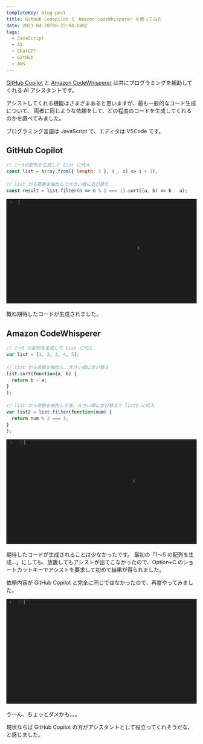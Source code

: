 ```yaml
---
templateKey: blog-post
title: GitHub Codepilot と Amazon CodeWhisperer を使ってみた
date: 2023-04-20T08:23:04.680Z
tags:
  - JavaScript
  - AI
  - ChatGPT
  - GitHub
  - AWS
---
```


[GitHub Copilot](https://github.com/features/copilot) と [Amazon CodeWhisperer](https://aws.amazon.com/jp/codewhisperer/) は共にプログラミングを補助してくれる AI アシスタントです。

アシストしてくれる機能はさまざまあると思いますが、最も一般的なコード生成について、
両者に同じような依頼をして、どの程度のコードを生成してくれるのかを調べてみました。

プログラミング言語は JavaScript で、エディタは VSCode です。

## GitHub Copilot

```Javascript
// 1〜5の配列を生成して list に代入
const list = Array.from({ length: 5 }, (_, i) => i + 1);

// list から奇数を抽出して大きい順に並び替え
const result = list.filter(n => n % 2 === 1).sort((a, b) => b - a);

```

![Untitled7.gif](https://raw.githubusercontent.com/amay077/blog2023/main/static/img/posts/2023-04-20-01GYEWCNYWHVRC62SR9J38PEEH.gif)


概ね期待したコードが生成されました。


## Amazon CodeWhisperer

```Javascript
// 1〜5 の配列を生成して list に代入
var list = [1, 2, 3, 4, 5];

// list から奇数を抽出し、大きい順に並び替え
list.sort(function(a, b) {
  return b - a;
}
);

// list から奇数を抽出した後、大きい順に並び替えて list2 に代入
var list2 = list.filter(function(num) {
  return num % 2 === 1;
}
);

```

![Untitled6.gif](https://raw.githubusercontent.com/amay077/blog2023/main/static/img/posts/2023-04-20-01GYEWDGFGGF5CCCEKPDP6CJHA.gif)

期待したコードが生成されることは少なかったです。
最初の「1〜5 の配列を生成…」にしても、放置してもアシストが出てこなかったので、Option+C のショートカットキーでアシストを要求して初めて結果が得られました。

依頼内容が GitHub Copilot と完全に同じではなかったので、再度やってみました。


![Untitled9.gif](https://raw.githubusercontent.com/amay077/blog2023/main/static/img/posts/2023-04-20-01GYEXR1X33934K4F4KCJZ25HR.gif)

うーん、ちょっとダメかも。。。

現状ならば GitHub Copilot の方がアシスタントとして役立ってくれそうだな、と感じました。